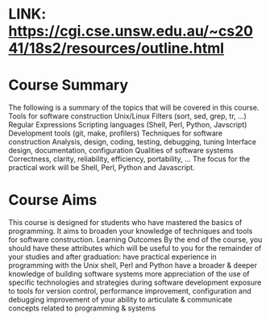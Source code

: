 # LINK: https://cgi.cse.unsw.edu.au/~cs2041/18s2/resources/outline.html
# Course Summary
The following is a summary of the topics that will be covered in this course.
Tools for software construction
Unix/Linux Filters (sort, sed, grep, tr, ...)
Regular Expressions
Scripting languages (Shell, Perl, Python, Javscript)
Development tools (git, make, profilers)
Techniques for software construction
Analysis, design, coding, testing, debugging, tuning
Interface design, documentation, configuration
Qualities of software systems
Correctness, clarity, reliability, efficiency, portability, ...
The focus for the practical work will be Shell, Perl, Python and Javascript.

# Course Aims
This course is designed for students who have mastered the basics of programming. It aims to broaden your knowledge of techniques and tools for software construction.
Learning Outcomes
By the end of the course, you should have these attributes which will be useful to you for the remainder of your studies and after graduation:
have practical experience in programming with the Unix shell, Perl and Python
have a broader & deeper knowledge of building software systems
more appreciation of the use of specific technologies and strategies during software development
exposure to tools for version control, performance improvement, configuration and debugging
improvement of your ability to articulate & communicate concepts related to programming & systems

